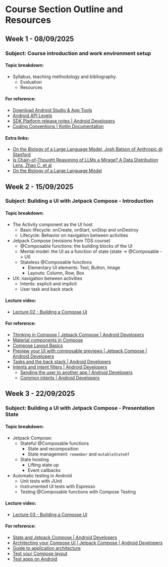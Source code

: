 # Course Section Outline and Resources

## Week 1 - 08/09/2025
### Subject: Course introduction and work environment setup

#### Topic breakdown:
* Syllabus, teaching methodology and bibliography.
  * Evaluation
  * Resources

#### For reference:
* [Download Android Studio & App Tools](https://developer.android.com/studio)
* [Android API Levels](https://apilevels.com/)
* [SDK Platform release notes | Android Developers](https://developer.android.com/studio/releases/platforms)
* [Coding Conventions | Kotlin Documentation](https://kotlinlang.org/docs/coding-conventions.html)

#### Extra links:
* [On the Biology of a Large Language Model, Josh Batson of Anthropic @ Stanford](https://www.youtube.com/watch?v=vRQs7qfIDaU)
* [Is Chain-of-Thought Reasoning of LLMs a Mirage? A Data Distribution Lens, Zhao C. et al](https://arxiv.org/pdf/2508.01191v3)
* [On the Biology of a Large Language Model](https://transformer-circuits.pub/2025/attribution-graphs/biology.html#dives-cot)

## Week 2 - 15/09/2025
### Subject: Building a UI with Jetpack Compose - Introduction

#### Topic breakdown:
* The Activity component as the UI host
  * Basic lifecycle: onCreate, onStart, onStop and onDestroy
  * Lifecycle: Behavior on navigation between activities
* Jetpack Compose (revisions from TDS course)
  * @Composable functions: the building blocks of the UI
  * Mental model: the UI as a function of state (state -> @Composable -> UI)
  * Stateless @Composable functions
    * Elementary UI elements: Text, Button, Image
    * Layouts: Column, Row, Box
* UX: navigation between activities
  * Intents: explicit and implicit
  * User task and back stack

#### Lecture video:
* [Lecture 02 - Building a Compose UI](https://www.youtube.com/live/9pjAzan0kSQ?si=JhYsDhI2_X3mlCe9)

#### For reference:
* [Thinking in Compose | Jetpack Compose | Android Developers](https://developer.android.com/develop/ui/compose/mental-model)
* [Material components in Compose](https://developer.android.com/develop/ui/compose/components)
* [Compose Layout Basics](https://developer.android.com/develop/ui/compose/layouts/basics)
* [Preview your UI with composable previews | Jetpack Compose | Android Developers](https://developer.android.com/develop/ui/compose/tooling/previews)
* [Tasks and the back stack | Android Developers](https://developer.android.com/guide/components/activities/tasks-and-back-stack)
* [Intents and intent filters | Android Developers](https://developer.android.com/guide/components/intents-filters)
  * [Sending the user to another app | Android Developers](https://developer.android.com/guide/components/intents-filters)
  * [Common intents | Android Developers](https://developer.android.com/guide/components/intents-common)



## Week 3 - 22/09/2025
### Subject: Building a UI with Jetpack Compose - Presentation State

#### Topic breakdown:
* Jetpack Compose:
  * Stateful @Composable functions
    * State and recomposition
    * State management: `remember` and `mutableStateOf`
  * State hoisting
    * Lifting state up
    * Event callbacks
* Automatic testing in Android
  * Unit tests with JUnit
  * Instrumented UI tests with Espresso
  * Testing @Composable functions with Compose Testing

#### Lecture video:
* [Lecture 03 - Building a Compose UI](https://www.youtube.com/live/9pjAzan0kSQ?si=JhYsDhI2_X3mlCe9)

#### For reference:
* [State and Jetpack Compose | Android Developers](https://developer.android.com/develop/ui/compose/state#managing-state) 
* [Architecting your Compose UI | Jetpack Compose | Android Developers](https://developer.android.com/jetpack/compose/architecture)
* [Guide to application architecture](https://developer.android.com/jetpack/guide)
* [Test your Compose layout](https://developer.android.com/develop/ui/compose/testing) 
* [Test apps on Android](https://developer.android.com/training/testing)